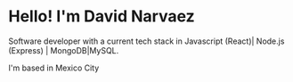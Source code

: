 # Hello! I'm David Narvaez

Software developer with a current tech stack in Javascript (React)| Node.js (Express) | MongoDB|MySQL.

I'm based in Mexico City
